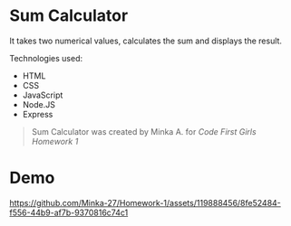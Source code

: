 # Sum Calculator
It takes two numerical values, calculates the sum and displays the result.

Technologies used:
- HTML
- CSS
- JavaScript
- Node.JS
- Express
> Sum Calculator was created by Minka A. for *Code First Girls Homework 1*

# Demo

https://github.com/Minka-27/Homework-1/assets/119888456/8fe52484-f556-44b9-af7b-9370816c74c1


